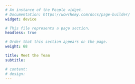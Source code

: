 ```yaml
---
# An instance of the People widget.
# Documentation: https://wowchemy.com/docs/page-builder/
widget: device

# This file represents a page section.
headless: true

# Order that this section appears on the page.
weight: 68

title: Meet the Team
subtitle:

# content:
# design:
---
```

